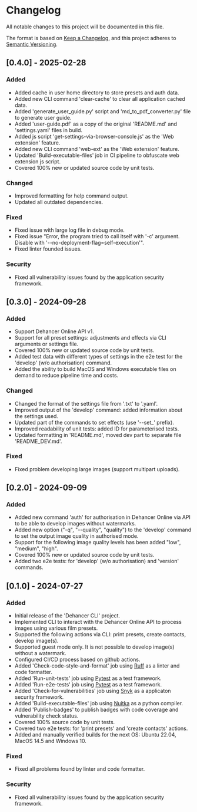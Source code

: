 # Changelog

All notable changes to this project will be documented in this file.

The format is based on [Keep a Changelog](https://keepachangelog.com/en/1.0.0/),
and this project adheres to [Semantic Versioning](https://semver.org/spec/v2.0.0.html).

## [0.4.0] - 2025-02-28
### Added
- Added cache in user home directory to store presets and auth data.
- Added new CLI command 'clear-cache' to clear all application cached data.
- Added 'generate_user_guide.py' script and 'md_to_pdf_converter.py' file to generate user guide.
- Added 'user-guide.pdf' as a copy of the original 'README.md' and 'settings.yaml' files in build.
- Added js script 'get-settings-via-browser-console.js' as the 'Web extension' feature.
- Added new CLI command 'web-ext' as the 'Web extension' feature.
- Updated 'Build-executable-files' job in CI pipeline to obfuscate web extension js script.
- Covered 100% new or updated source code by unit tests.

### Changed
- Improved formatting for help command output.
- Updated all outdated dependencies.

### Fixed
- Fixed issue with large log file in debug mode.
- Fixed issue "Error, the program tried to call itself with '-c' argument. Disable with '--no-deployment-flag=self-execution'".
- Fixed linter founded issues.

### Security
- Fixed all vulnerability issues found by the application security framework.


## [0.3.0] - 2024-09-28
### Added
- Support Dehancer Online API v1.
- Support for all preset settings: adjustments and effects via CLI arguments or settings file.
- Covered 100% new or updated source code by unit tests.
- Added test data with different types of settings in the e2e test for the 'develop' (w/o authorisation) command.
- Added the ability to build MacOS and Windows executable files on demand to reduce pipeline time and costs.

### Changed
- Changed the format of the settings file from '.txt' to '.yaml'.
- Improved output of the 'develop' command: added information about the settings used.
- Updated part of the commands to set effects (use '--set_' prefix).
- Improved readability of unit tests: added ID for parameterised tests.
- Updated formatting in 'README.md', moved dev part to separate file 'README_DEV.md'.

### Fixed
- Fixed problem developing large images (support multipart uploads).


## [0.2.0] - 2024-09-09
### Added
- Added new command 'auth' for authorisation in Dehancer Online via API to be able to develop images without watermarks.
- Added new option ("-q", "--quality", "quality") to the 'develop' command to set the output image quality in authorised mode.
- Support for the following image quality levels has been added "low", "medium", "high".
- Covered 100% new or updated source code by unit tests.
- Added two e2e tests: for 'develop' (w/o authorisation) and 'version' commands.


## [0.1.0] - 2024-07-27
### Added
- Initial release of the 'Dehancer CLI' project.
- Implemented CLI to interact with the Dehancer Online API to process images using various film presets.
- Supported the following actions via CLI: print presets, create contacts, develop image(s).
- Supported guest mode only. It is not possible to develop image(s) without a watermark.
- Configured CI/CD process based on github actions.
- Added 'Check-code-style-and-format' job using [Ruff](https://docs.astral.sh/ruff/) as a linter and code formatter.
- Added 'Run-unit-tests' job using [Pytest](https://docs.pytest.org/) as a test framework.
- Added 'Run-e2e-tests' job using [Pytest](https://docs.pytest.org/) as a test framework.
- Added 'Check-for-vulnerabilities' job using [Snyk](https://snyk.io/) as a applicaton security framework.
- Added 'Build-executable-files' job using [Nuitka](https://nuitka.net/) as a python compiler.
- Added 'Publish-badges' to publish badges with code coverage and vulnerability check status.
- Covered 100% source code by unit tests.
- Covered two e2e tests: for 'print presets' and 'create contacts' actions.
- Added and manually verified builds for the next OS: Ubuntu 22.04, MacOS 14.5 and Windows 10.

### Fixed
- Fixed all problems found by linter and code formatter.

### Security
- Fixed all vulnerability issues found by the application security framework.